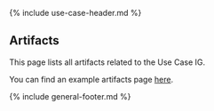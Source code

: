 {% include use-case-header.md %}

<h2 class="no-number">Artifacts</h2>

This page lists all artifacts related to the Use Case IG.

You can find an example artifacts page [here](artifacts.html).

{% include general-footer.md %}